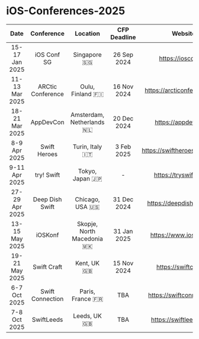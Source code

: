 # iOS-Conferences-2025

| Date | Conference | Location | CFP Deadline | Website |
| :--: | :--: | :--: | :--: | :--: | 
| 15-17 Jan 2025 | iOS Conf SG | Singapore 🇸🇬 | 26 Sep 2024 | https://iosconf.sg |  
| 11-13 Mar 2025 | ARCtic Conference | Oulu, Finland 🇫🇮 | 16 Nov 2024 | https://arcticonference.com |  
| 18-21 Mar 2025 | AppDevCon | Amsterdam, Netherlands 🇳🇱 | 20 Dec 2024 | https://appdevcon.nl |  
| 8-9 Apr 2025 | Swift Heroes | Turin, Italy 🇮🇹 | 3 Feb 2025 | https://swiftheroes.com/2025 |  
| 9-11 Apr 2025 | try! Swift | Tokyo, Japan 🇯🇵 | - | https://tryswift.jp/_en |  
| 27-29 Apr 2025 | Deep Dish Swift | Chicago, USA 🇺🇸 | 31 Dec 2024 | https://deepdishswift.com |  
| 13-15 May 2025 | iOSKonf | Skopje, North Macedonia 🇲🇰 | 31 Jan 2025 | https://www.ioskonf.mk |  
| 19-21 May 2025 | Swift Craft | Kent, UK 🇬🇧 | 15 Nov 2024 | https://swiftcraft.uk |  
| 6-7 Oct 2025 | Swift Connection | Paris, France 🇫🇷 | TBA | https://swiftconnection.io |  
| 7-8 Oct 2025 | SwiftLeeds | Leeds, UK 🇬🇧 | TBA | https://swiftleeds.co.uk |  
